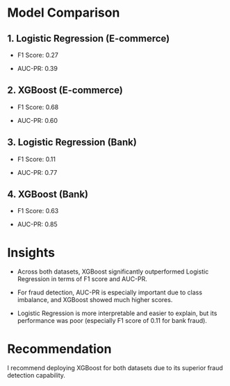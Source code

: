 # Model Comparison

## 1. Logistic Regression (E-commerce)

- F1 Score: 0.27

- AUC-PR: 0.39

## 2. XGBoost (E-commerce)

- F1 Score: 0.68

- AUC-PR: 0.60


## 3. Logistic Regression (Bank)

- F1 Score: 0.11

- AUC-PR: 0.77

## 4. XGBoost (Bank)

- F1 Score: 0.63

- AUC-PR: 0.85

# Insights

- Across both datasets, XGBoost significantly outperformed Logistic Regression in terms of F1 score and AUC-PR.

- For fraud detection, AUC-PR is especially important due to class imbalance, and XGBoost showed much higher scores.

- Logistic Regression is more interpretable and easier to explain, but its performance was poor (especially F1 score of 0.11 for bank fraud).

# Recommendation

I recommend deploying XGBoost for both datasets due to its superior fraud detection capability.